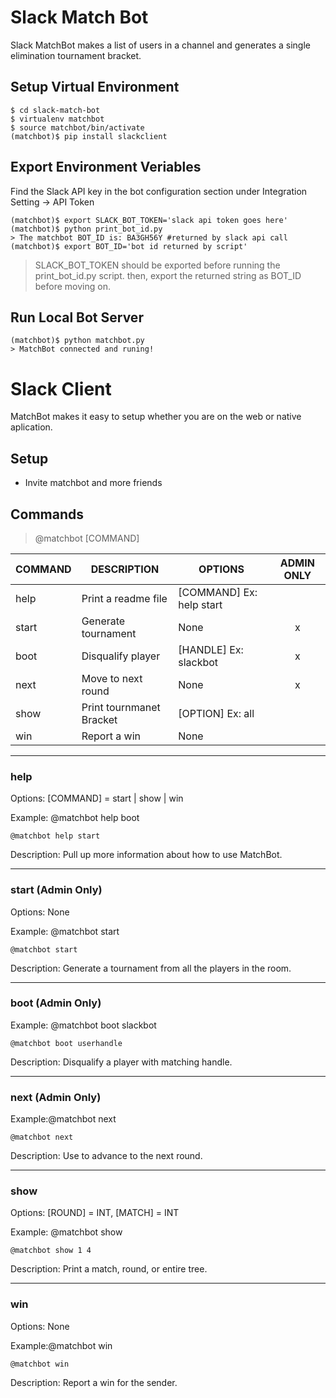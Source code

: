 # Slack Match Bot
Slack MatchBot makes a list of users in a channel and generates a single elimination tournament bracket.

## Setup Virtual Environment
```
$ cd slack-match-bot
$ virtualenv matchbot
$ source matchbot/bin/activate
(matchbot)$ pip install slackclient
```
## Export Environment Veriables
Find the Slack API key in the bot configuration section under Integration Setting -> API Token
```
(matchbot)$ export SLACK_BOT_TOKEN='slack api token goes here'
(matchbot)$ python print_bot_id.py
> The matchbot BOT_ID is: BA3GH56Y #returned by slack api call
(matchbot)$ export BOT_ID='bot id returned by script'
```
> SLACK_BOT_TOKEN should be exported before running the print_bot_id.py script.
> then, export the returned string as BOT_ID before moving on.

## Run Local Bot Server
```
(matchbot)$ python matchbot.py
> MatchBot connected and runing!
```
# Slack Client
MatchBot makes it easy to setup whether you are on the web or native aplication.

## Setup
- Invite matchbot and more friends

## Commands
> @matchbot [COMMAND] 

|COMMAND|DESCRIPTION                 |OPTIONS                       | ADMIN ONLY |
|-------|----------------------------|------------------------------|:----------:|
|help   |Print a readme file         |[COMMAND] Ex: help start      |            |
|start  |Generate tournament         |None                          |x           |
|boot   |Disqualify player           |[HANDLE] Ex: slackbot         |x           |
|next   |Move to next round          |None                          |x			     |
|show   |Print tournmanet Bracket    |[OPTION] Ex: all              |            |
|win    |Report a win                |None                          |            |

---
### help
Options: [COMMAND] = start | show | win

Example: @matchbot help boot
```
@matchbot help start
```

Description: Pull up more information about how to use MatchBot.

---
### start (Admin Only)
Options: None

Example: @matchbot start
```
@matchbot start
```

Description: Generate a tournament from all the players in the room.

---
### boot (Admin Only)

Example: @matchbot boot slackbot
```
@matchbot boot userhandle
```

Description: Disqualify a player with matching handle.

---
### next (Admin Only)

Example:@matchbot next
```
@matchbot next
```

Description: Use to advance to the next round.

---
### show
Options: [ROUND] = INT, [MATCH] = INT

Example: @matchbot show
```
@matchbot show 1 4
```

Description: Print a match, round, or entire tree.

---
### win
Options: None

Example:@matchbot win
```
@matchbot win
```

Description: Report a win for the sender.
